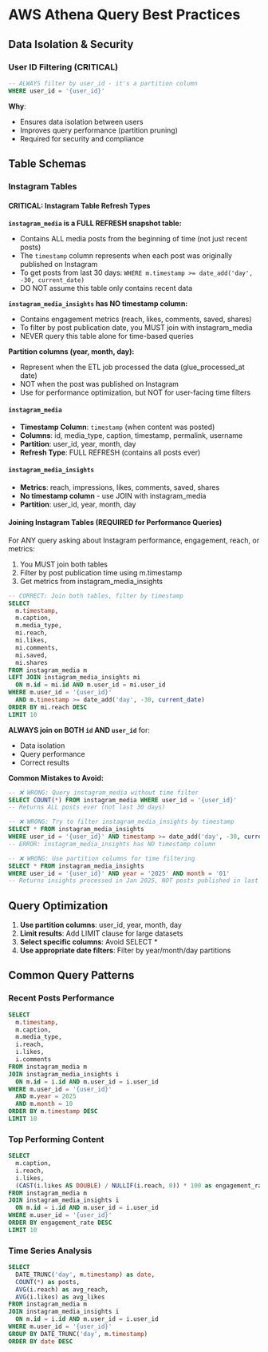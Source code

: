 # AWS Athena Query Best Practices

## Data Isolation & Security

### User ID Filtering (CRITICAL)
```sql
-- ALWAYS filter by user_id - it's a partition column
WHERE user_id = '{user_id}'
```

**Why**:
- Ensures data isolation between users
- Improves query performance (partition pruning)
- Required for security and compliance

## Table Schemas

### Instagram Tables

#### CRITICAL: Instagram Table Refresh Types

**`instagram_media` is a FULL REFRESH snapshot table:**
- Contains ALL media posts from the beginning of time (not just recent posts)
- The `timestamp` column represents when each post was originally published on Instagram
- To get posts from last 30 days: `WHERE m.timestamp >= date_add('day', -30, current_date)`
- DO NOT assume this table only contains recent data

**`instagram_media_insights` has NO timestamp column:**
- Contains engagement metrics (reach, likes, comments, saved, shares)
- To filter by post publication date, you MUST join with instagram_media
- NEVER query this table alone for time-based queries

**Partition columns (year, month, day):**
- Represent when the ETL job processed the data (glue_processed_at date)
- NOT when the post was published on Instagram
- Use for performance optimization, but NOT for user-facing time filters

#### `instagram_media`
- **Timestamp Column**: `timestamp` (when content was posted)
- **Columns**: id, media_type, caption, timestamp, permalink, username
- **Partition**: user_id, year, month, day
- **Refresh Type**: FULL REFRESH (contains all posts ever)

#### `instagram_media_insights`
- **Metrics**: reach, impressions, likes, comments, saved, shares
- **No timestamp column** - use JOIN with instagram_media
- **Partition**: user_id, year, month, day

#### Joining Instagram Tables (REQUIRED for Performance Queries)

For ANY query asking about Instagram performance, engagement, reach, or metrics:
1. You MUST join both tables
2. Filter by post publication time using m.timestamp
3. Get metrics from instagram_media_insights

```sql
-- CORRECT: Join both tables, filter by timestamp
SELECT
  m.timestamp,
  m.caption,
  m.media_type,
  mi.reach,
  mi.likes,
  mi.comments,
  mi.saved,
  mi.shares
FROM instagram_media m
LEFT JOIN instagram_media_insights mi
  ON m.id = mi.id AND m.user_id = mi.user_id
WHERE m.user_id = '{user_id}'
  AND m.timestamp >= date_add('day', -30, current_date)
ORDER BY mi.reach DESC
LIMIT 10
```

**ALWAYS join on BOTH `id` AND `user_id`** for:
- Data isolation
- Query performance
- Correct results

**Common Mistakes to Avoid:**
```sql
-- ❌ WRONG: Query instagram_media without time filter
SELECT COUNT(*) FROM instagram_media WHERE user_id = '{user_id}'
-- Returns ALL posts ever (not last 30 days)

-- ❌ WRONG: Try to filter instagram_media_insights by timestamp
SELECT * FROM instagram_media_insights
WHERE user_id = '{user_id}' AND timestamp >= date_add('day', -30, current_date)
-- ERROR: instagram_media_insights has NO timestamp column

-- ❌ WRONG: Use partition columns for time filtering
SELECT * FROM instagram_media_insights
WHERE user_id = '{user_id}' AND year = '2025' AND month = '01'
-- Returns insights processed in Jan 2025, NOT posts published in last 30 days
```

## Query Optimization

1. **Use partition columns**: user_id, year, month, day
2. **Limit results**: Add LIMIT clause for large datasets
3. **Select specific columns**: Avoid SELECT *
4. **Use appropriate date filters**: Filter by year/month/day partitions

## Common Query Patterns

### Recent Posts Performance
```sql
SELECT
  m.timestamp,
  m.caption,
  m.media_type,
  i.reach,
  i.likes,
  i.comments
FROM instagram_media m
JOIN instagram_media_insights i
  ON m.id = i.id AND m.user_id = i.user_id
WHERE m.user_id = '{user_id}'
  AND m.year = 2025
  AND m.month = 10
ORDER BY m.timestamp DESC
LIMIT 10
```

### Top Performing Content
```sql
SELECT
  m.caption,
  i.reach,
  i.likes,
  (CAST(i.likes AS DOUBLE) / NULLIF(i.reach, 0)) * 100 as engagement_rate
FROM instagram_media m
JOIN instagram_media_insights i
  ON m.id = i.id AND m.user_id = i.user_id
WHERE m.user_id = '{user_id}'
ORDER BY engagement_rate DESC
LIMIT 10
```

### Time Series Analysis
```sql
SELECT
  DATE_TRUNC('day', m.timestamp) as date,
  COUNT(*) as posts,
  AVG(i.reach) as avg_reach,
  AVG(i.likes) as avg_likes
FROM instagram_media m
JOIN instagram_media_insights i
  ON m.id = i.id AND m.user_id = i.user_id
WHERE m.user_id = '{user_id}'
GROUP BY DATE_TRUNC('day', m.timestamp)
ORDER BY date DESC
```
